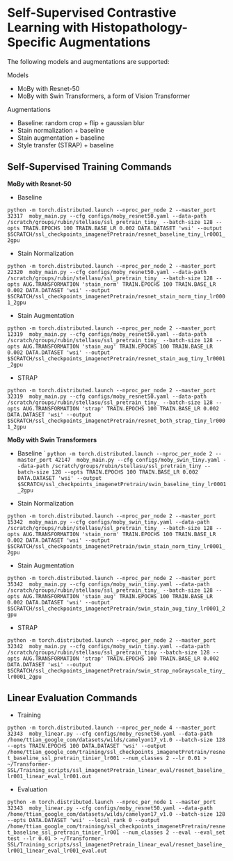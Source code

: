 # Self-Supervised Contrastive Learning with Histopathology-Specific Augmentations

The following models and augmentations are supported:

Models

* MoBy with Resnet-50
* MoBy with Swin Transformers, a form of Vision Transformer

Augmentations

* Baseline: random crop + flip + gaussian blur
* Stain normalization + baseline
* Stain augmentation + baseline
* Style transfer (STRAP) + baseline

## Self-Supervised Training Commands

**MoBy with Resnet-50**

- Baseline

```python -m torch.distributed.launch --nproc_per_node 2 --master_port 32317  moby_main.py --cfg configs/moby_resnet50.yaml --data-path /scratch/groups/rubin/stellasu/ssl_pretrain_tiny_ --batch-size 128 --opts TRAIN.EPOCHS 100 TRAIN.BASE_LR 0.002 DATA.DATASET 'wsi' --output $SCRATCH/ssl_checkpoints_imagenetPretrain/resnet_baseline_tiny_lr0001_2gpu```

- Stain Normalization

```python -m torch.distributed.launch --nproc_per_node 2 --master_port 22320  moby_main.py --cfg configs/moby_resnet50.yaml --data-path /scratch/groups/rubin/stellasu/ssl_pretrain_tiny_ --batch-size 128 --opts AUG.TRANSFORMATION 'stain_norm' TRAIN.EPOCHS 100 TRAIN.BASE_LR 0.002 DATA.DATASET 'wsi' --output $SCRATCH/ssl_checkpoints_imagenetPretrain/resnet_stain_norm_tiny_lr0001_2gpu```

- Stain Augmentation

```python -m torch.distributed.launch --nproc_per_node 2 --master_port 12319  moby_main.py --cfg configs/moby_resnet50.yaml --data-path /scratch/groups/rubin/stellasu/ssl_pretrain_tiny_ --batch-size 128 --opts AUG.TRANSFORMATION 'stain_aug' TRAIN.EPOCHS 100 TRAIN.BASE_LR 0.002 DATA.DATASET 'wsi' --output $SCRATCH/ssl_checkpoints_imagenetPretrain/resnet_stain_aug_tiny_lr0001_2gpu```

- STRAP

```python -m torch.distributed.launch --nproc_per_node 2 --master_port 32319  moby_main.py --cfg configs/moby_resnet50.yaml --data-path /scratch/groups/rubin/stellasu/ssl_pretrain_tiny_ --batch-size 128 --opts AUG.TRANSFORMATION 'strap' TRAIN.EPOCHS 100 TRAIN.BASE_LR 0.002 DATA.DATASET 'wsi' --output $SCRATCH/ssl_checkpoints_imagenetPretrain/resnet_both_strap_tiny_lr0001_2gpu```


**MoBy with Swin Transformers**

- Baseline
`
```python -m torch.distributed.launch --nproc_per_node 2 --master_port 42147  moby_main.py --cfg configs/moby_swin_tiny.yaml --data-path /scratch/groups/rubin/stellasu/ssl_pretrain_tiny --batch-size 128 --opts TRAIN.EPOCHS 100 TRAIN.BASE_LR 0.002 DATA.DATASET 'wsi' --output $SCRATCH/ssl_checkpoints_imagenetPretrain/swin_baseline_tiny_lr0001_2gpu```

- Stain Normalization

```python -m torch.distributed.launch --nproc_per_node 2 --master_port 15342  moby_main.py --cfg configs/moby_swin_tiny.yaml --data-path /scratch/groups/rubin/stellasu/ssl_pretrain_tiny_ --batch-size 128 --opts AUG.TRANSFORMATION 'stain_norm' TRAIN.EPOCHS 100 TRAIN.BASE_LR 0.002 DATA.DATASET 'wsi' --output $SCRATCH/ssl_checkpoints_imagenetPretrain/swin_stain_norm_tiny_lr0001_2gpu```

- Stain Augmentation
 
```python -m torch.distributed.launch --nproc_per_node 2 --master_port 35342  moby_main.py --cfg configs/moby_swin_tiny.yaml --data-path /scratch/groups/rubin/stellasu/ssl_pretrain_tiny_ --batch-size 128 --opts AUG.TRANSFORMATION 'stain_aug' TRAIN.EPOCHS 100 TRAIN.BASE_LR 0.002 DATA.DATASET 'wsi' --output $SCRATCH/ssl_checkpoints_imagenetPretrain/swin_stain_aug_tiny_lr0001_2gpu```
 
- STRAP

```python -m torch.distributed.launch --nproc_per_node 2 --master_port 32342  moby_main.py --cfg configs/moby_swin_tiny.yaml --data-path /scratch/groups/rubin/stellasu/ssl_pretrain_tiny --batch-size 128 --opts AUG.TRANSFORMATION 'strap' TRAIN.EPOCHS 100 TRAIN.BASE_LR 0.002 DATA.DATASET 'wsi' --output $SCRATCH/ssl_checkpoints_imagenetPretrain/swin_strap_noGrayscale_tiny_lr0001_2gpu```

## Linear Evaluation Commands

- Training

```python -m torch.distributed.launch --nproc_per_node 4 --master_port 32343  moby_linear.py --cfg configs/moby_resnet50.yaml --data-path /home/ttian_google_com/datasets/wilds/camelyon17_v1.0 --batch-size 128 --opts TRAIN.EPOCHS 100 DATA.DATASET 'wsi' --output /home/ttian_google_com/training/ssl_checkpoints_imagenetPretrain/resnet_baseline_ssl_pretrain_tinier_lr001 --num_classes 2 --lr 0.01 > ~/Transformer-SSL/Training_scripts/ssl_imagenetPretrain_linear_eval/resnet_baseline_lr001_linear_eval_lr001.out```

- Evaluation

```python -m torch.distributed.launch --nproc_per_node 1 --master_port 32343  moby_linear.py --cfg configs/moby_resnet50.yaml --data-path /home/ttian_google_com/datasets/wilds/camelyon17_v1.0 --batch-size 128 --opts DATA.DATASET 'wsi' --local_rank 0 --output /home/ttian_google_com/training/ssl_checkpoints_imagenetPretrain/resnet_baseline_ssl_pretrain_tinier_lr001 --num_classes 2 --eval --eval_set test --lr 0.01 > ~/Transformer-SSL/Training_scripts/ssl_imagenetPretrain_linear_eval/resnet_baseline_lr001_linear_eval_lr001_eval.out```


